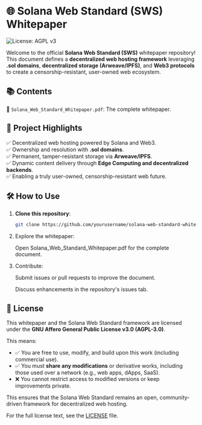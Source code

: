 # 🌐 Solana Web Standard (SWS) Whitepaper
![License: AGPL v3](https://img.shields.io/badge/License-AGPL_v3-blue.svg)

Welcome to the official **Solana Web Standard (SWS)** whitepaper repository!  
This document defines a **decentralized web hosting framework** leveraging **.sol domains**, **decentralized storage (Arweave/IPFS)**, and **Web3 protocols** to create a censorship-resistant, user-owned web ecosystem.

## 📚 Contents

📖 `Solana_Web_Standard_Whitepaper.pdf`: The complete whitepaper.



## 🚀 Project Highlights
✅ Decentralized web hosting powered by Solana and Web3.  
✅ Ownership and resolution with **.sol domains**.  
✅ Permanent, tamper-resistant storage via **Arweave/IPFS**.  
✅ Dynamic content delivery through **Edge Computing and decentralized backends**.  
✅ Enabling a truly user-owned, censorship-resistant web future.

## 🛠️ How to Use
1. **Clone this repository**:
   ```bash
   git clone https://github.com/yourusername/solana-web-standard-whitepaper.git
2. Explore the whitepaper:

   Open Solana_Web_Standard_Whitepaper.pdf for the complete document.

3. Contribute:

      Submit issues or pull requests to improve the document.

      Discuss enhancements in the repository's issues tab.

## 📜 License
This whitepaper and the Solana Web Standard framework are licensed under the **GNU Affero General Public License v3.0 (AGPL-3.0)**.

This means:
- ✅ You are free to use, modify, and build upon this work (including commercial use).
- ✅ You must **share any modifications** or derivative works, including those used over a network (e.g., web apps, dApps, SaaS).
- ❌ You cannot restrict access to modified versions or keep improvements private.

This ensures that the Solana Web Standard remains an open, community-driven framework for decentralized web hosting.

For the full license text, see the [LICENSE](./LICENSE) file.
